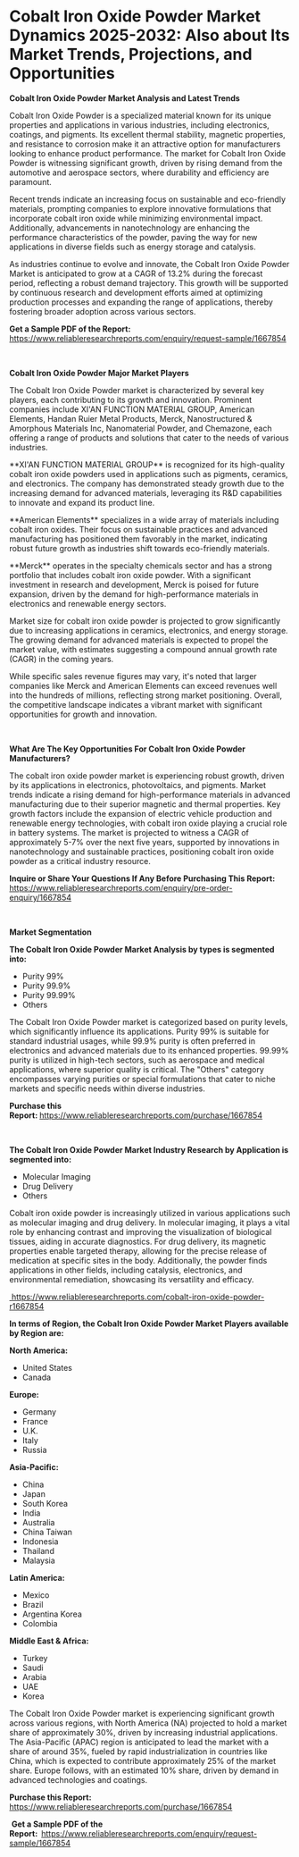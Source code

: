 <p><h1>Cobalt Iron Oxide Powder Market Dynamics 2025-2032: Also about Its Market Trends, Projections, and Opportunities</h1></p><p><strong>Cobalt Iron Oxide Powder Market Analysis and Latest Trends</strong></p>
<p><p>Cobalt Iron Oxide Powder is a specialized material known for its unique properties and applications in various industries, including electronics, coatings, and pigments. Its excellent thermal stability, magnetic properties, and resistance to corrosion make it an attractive option for manufacturers looking to enhance product performance. The market for Cobalt Iron Oxide Powder is witnessing significant growth, driven by rising demand from the automotive and aerospace sectors, where durability and efficiency are paramount. </p><p>Recent trends indicate an increasing focus on sustainable and eco-friendly materials, prompting companies to explore innovative formulations that incorporate cobalt iron oxide while minimizing environmental impact. Additionally, advancements in nanotechnology are enhancing the performance characteristics of the powder, paving the way for new applications in diverse fields such as energy storage and catalysis.</p><p>As industries continue to evolve and innovate, the Cobalt Iron Oxide Powder Market is anticipated to grow at a CAGR of 13.2% during the forecast period, reflecting a robust demand trajectory. This growth will be supported by continuous research and development efforts aimed at optimizing production processes and expanding the range of applications, thereby fostering broader adoption across various sectors.</p></p>
<p><strong>Get a Sample PDF of the Report:&nbsp;</strong> <a href="https://www.reliableresearchreports.com/enquiry/request-sample/1667854?utm_campaign=3434&utm_medium=2&utm_source=Github&utm_content=ia&utm_term=19042025&utm_id=cobalt-iron-oxide-powder">https://www.reliableresearchreports.com/enquiry/request-sample/1667854</a></p>
<p>&nbsp;</p>
<p><strong>Cobalt Iron Oxide Powder Major Market Players</strong></p>
<p><p>The Cobalt Iron Oxide Powder market is characterized by several key players, each contributing to its growth and innovation. Prominent companies include XI'AN FUNCTION MATERIAL GROUP, American Elements, Handan Ruier Metal Products, Merck, Nanostructured & Amorphous Materials Inc, Nanomaterial Powder, and Chemazone, each offering a range of products and solutions that cater to the needs of various industries.</p><p>**XI'AN FUNCTION MATERIAL GROUP** is recognized for its high-quality cobalt iron oxide powders used in applications such as pigments, ceramics, and electronics. The company has demonstrated steady growth due to the increasing demand for advanced materials, leveraging its R&D capabilities to innovate and expand its product line.</p><p>**American Elements** specializes in a wide array of materials including cobalt iron oxides. Their focus on sustainable practices and advanced manufacturing has positioned them favorably in the market, indicating robust future growth as industries shift towards eco-friendly materials.</p><p>**Merck** operates in the specialty chemicals sector and has a strong portfolio that includes cobalt iron oxide powder. With a significant investment in research and development, Merck is poised for future expansion, driven by the demand for high-performance materials in electronics and renewable energy sectors.</p><p>Market size for cobalt iron oxide powder is projected to grow significantly due to increasing applications in ceramics, electronics, and energy storage. The growing demand for advanced materials is expected to propel the market value, with estimates suggesting a compound annual growth rate (CAGR) in the coming years. </p><p>While specific sales revenue figures may vary, it's noted that larger companies like Merck and American Elements can exceed revenues well into the hundreds of millions, reflecting strong market positioning. Overall, the competitive landscape indicates a vibrant market with significant opportunities for growth and innovation.</p></p>
<p>&nbsp;</p>
<p><strong>What Are The Key Opportunities For Cobalt Iron Oxide Powder Manufacturers?</strong></p>
<p><p>The cobalt iron oxide powder market is experiencing robust growth, driven by its applications in electronics, photovoltaics, and pigments. Market trends indicate a rising demand for high-performance materials in advanced manufacturing due to their superior magnetic and thermal properties. Key growth factors include the expansion of electric vehicle production and renewable energy technologies, with cobalt iron oxide playing a crucial role in battery systems. The market is projected to witness a CAGR of approximately 5-7% over the next five years, supported by innovations in nanotechnology and sustainable practices, positioning cobalt iron oxide powder as a critical industry resource.</p></p>
<p><strong>Inquire or Share Your Questions If Any Before Purchasing This Report:</strong> <a href="https://www.reliableresearchreports.com/enquiry/pre-order-enquiry/1667854?utm_campaign=3434&utm_medium=2&utm_source=Github&utm_content=ia&utm_term=19042025&utm_id=cobalt-iron-oxide-powder">https://www.reliableresearchreports.com/enquiry/pre-order-enquiry/1667854</a></p>
<p>&nbsp;</p>
<p><strong>Market Segmentation</strong></p>
<p><strong>The Cobalt Iron Oxide Powder Market Analysis by types is segmented into:</strong></p>
<p><ul><li>Purity 99%</li><li>Purity 99.9%</li><li>Purity 99.99%</li><li>Others</li></ul></p>
<p><p>The Cobalt Iron Oxide Powder market is categorized based on purity levels, which significantly influence its applications. Purity 99% is suitable for standard industrial usages, while 99.9% purity is often preferred in electronics and advanced materials due to its enhanced properties. 99.99% purity is utilized in high-tech sectors, such as aerospace and medical applications, where superior quality is critical. The "Others" category encompasses varying purities or special formulations that cater to niche markets and specific needs within diverse industries.</p></p>
<p><strong>Purchase this Report:&nbsp;</strong><a href="https://www.reliableresearchreports.com/purchase/1667854?utm_campaign=3434&utm_medium=2&utm_source=Github&utm_content=ia&utm_term=19042025&utm_id=cobalt-iron-oxide-powder">https://www.reliableresearchreports.com/purchase/1667854</a></p>
<p>&nbsp;</p>
<p><strong>The Cobalt Iron Oxide Powder Market Industry Research by Application is segmented into:</strong></p>
<p><ul><li>Molecular Imaging</li><li>Drug Delivery</li><li>Others</li></ul></p>
<p><p>Cobalt iron oxide powder is increasingly utilized in various applications such as molecular imaging and drug delivery. In molecular imaging, it plays a vital role by enhancing contrast and improving the visualization of biological tissues, aiding in accurate diagnostics. For drug delivery, its magnetic properties enable targeted therapy, allowing for the precise release of medication at specific sites in the body. Additionally, the powder finds applications in other fields, including catalysis, electronics, and environmental remediation, showcasing its versatility and efficacy.</p></p>
<p><a href="https://www.reliableresearchreports.com/cobalt-iron-oxide-powder-r1667854?utm_campaign=3434&utm_medium=2&utm_source=Github&utm_content=ia&utm_term=19042025&utm_id=cobalt-iron-oxide-powder">&nbsp;https://www.reliableresearchreports.com/cobalt-iron-oxide-powder-r1667854</a></p>
<p><strong>In terms of Region, the Cobalt Iron Oxide Powder Market Players available by Region are:</strong></p>
<p>
    <p> <strong> North America: </strong>
        <ul>
            <li>United States</li>
            <li>Canada</li>
        </ul>
        </p> 
    <p> <strong> Europe: </strong>
        <ul>
            <li>Germany</li>
            <li>France</li>
            <li>U.K.</li>
            <li>Italy</li>
            <li>Russia</li>
        </ul>
        </p> 
    <p> <strong> Asia-Pacific: </strong>
        <ul>
            <li>China</li>
            <li>Japan</li>
            <li>South Korea</li>
            <li>India</li>
            <li>Australia</li>
            <li>China Taiwan</li>
            <li>Indonesia</li>
            <li>Thailand</li>
            <li>Malaysia</li>
        </ul>
        </p> 
    <p> <strong> Latin America: </strong>
        <ul>
            <li>Mexico</li>
            <li>Brazil</li>
            <li>Argentina Korea</li>
            <li>Colombia</li>
        </ul>
        </p> 
    <p> <strong> Middle East & Africa: </strong>
        <ul>
            <li>Turkey</li>
            <li>Saudi</li>
            <li>Arabia</li>
            <li>UAE</li>
            <li>Korea</li>
        </ul>
    </p>
    </p>
<p><p>The Cobalt Iron Oxide Powder market is experiencing significant growth across various regions, with North America (NA) projected to hold a market share of approximately 30%, driven by increasing industrial applications. The Asia-Pacific (APAC) region is anticipated to lead the market with a share of around 35%, fueled by rapid industrialization in countries like China, which is expected to contribute approximately 25% of the market share. Europe follows, with an estimated 10% share, driven by demand in advanced technologies and coatings.</p></p>
<p><strong>Purchase this Report: </strong><a href="https://www.reliableresearchreports.com/purchase/1667854?utm_campaign=3434&utm_medium=2&utm_source=Github&utm_content=ia&utm_term=19042025&utm_id=cobalt-iron-oxide-powder">https://www.reliableresearchreports.com/purchase/1667854</a></p>
<p>&nbsp;<strong>Get a Sample PDF of the Report:&nbsp;&nbsp;</strong><a href="https://www.reliableresearchreports.com/enquiry/request-sample/1667854?utm_campaign=3434&utm_medium=2&utm_source=Github&utm_content=ia&utm_term=19042025&utm_id=cobalt-iron-oxide-powder">https://www.reliableresearchreports.com/enquiry/request-sample/1667854</a></p>
<p><strong></strong></p>
<p><p></p><p></p><p></p></p>